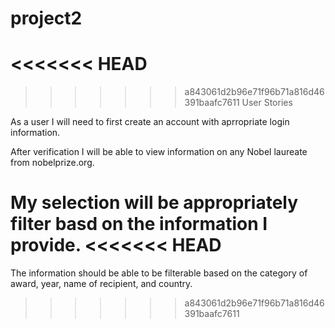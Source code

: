 # project2


<<<<<<< HEAD
=======

>>>>>>> a843061d2b96e71f96b71a816d46391baafc7611
User Stories

As a user I will need to first create an account with aprropriate login information.

After verification I will be able to view information on any Nobel laureate
from nobelprize.org.

My selection will be appropriately filter basd on the information I provide.
<<<<<<< HEAD
=======

The information should be able to be filterable based on the category of award, year, name of recipient, and country.
>>>>>>> a843061d2b96e71f96b71a816d46391baafc7611
